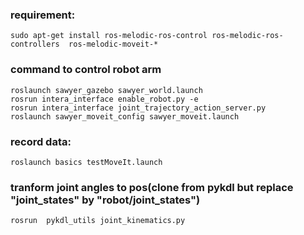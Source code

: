 ### requirement:
```   
sudo apt-get install ros-melodic-ros-control ros-melodic-ros-controllers  ros-melodic-moveit-*    
```  
###  command to control robot arm
```   
roslaunch sawyer_gazebo sawyer_world.launch    
rosrun intera_interface enable_robot.py -e    
rosrun intera_interface joint_trajectory_action_server.py  
roslaunch sawyer_moveit_config sawyer_moveit.launch       
```   
### record data:   
```   
roslaunch basics testMoveIt.launch     
```   
### tranform joint angles to pos(clone from pykdl but replace "joint_states" by "robot/joint_states")  
```    
rosrun  pykdl_utils joint_kinematics.py            
```   

